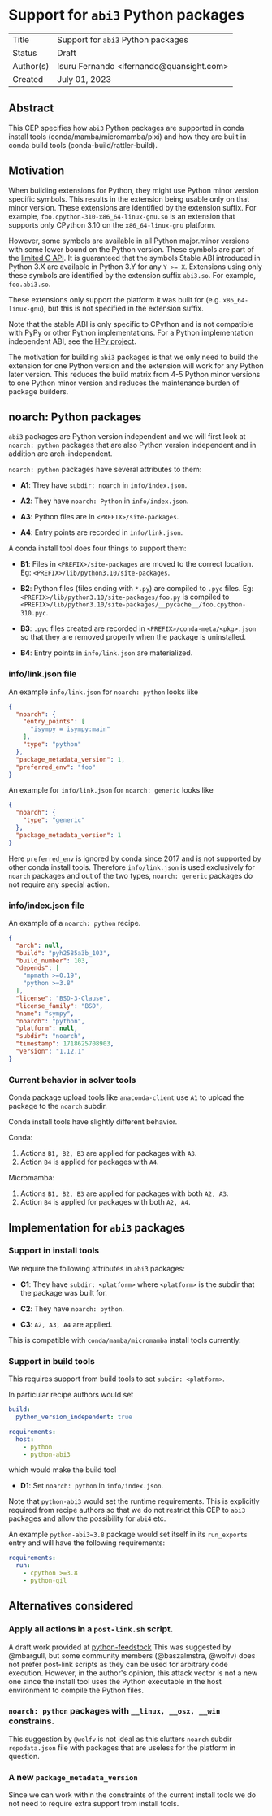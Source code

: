 # Support for `abi3` Python packages

<table>
<tr><td> Title </td><td> Support for <code>abi3</code> Python packages </td>
<tr><td> Status </td><td> Draft </td></tr>
<tr><td> Author(s) </td><td> Isuru Fernando &lt;ifernando@quansight.com&gt;</td></tr>
<tr><td> Created </td><td> July 01, 2023</td></tr>
</table>

## Abstract

This CEP specifies how `abi3` Python packages are supported in conda install tools
(conda/mamba/micromamba/pixi) and how they are built in conda build tools
(conda-build/rattler-build).

## Motivation

When building extensions for Python, they might use Python minor version
specific symbols. This results in the extension being usable only on that minor
version. These extensions are identified by the extension suffix.
For example, `foo.cpython-310-x86_64-linux-gnu.so` is an extension that
supports only CPython 3.10 on the `x86_64-linux-gnu` platform.

However, some symbols are available in all Python major.minor versions with some
lower bound on the Python version. These symbols are part of the
[limited C API][C_API_Stability]. It is guaranteed that the symbols Stable ABI
introduced in Python 3.X are available in Python 3.Y for any `Y >= X`.
Extensions using only these symbols are identified by the extension suffix
`abi3.so`. For example, `foo.abi3.so`.

These extensions only support the platform it was built for (e.g.
`x86_64-linux-gnu`), but this is not specified in the extension suffix.

Note that the stable ABI is only specific to CPython and is not compatible with
PyPy or other Python implementations. For a Python implementation independent
ABI, see the [HPy project][HPy].

The motivation for building `abi3` packages is that we only need to build the
extension for one Python version and the extension will work for any Python
later version. This reduces the build matrix from 4-5 Python minor versions to one
Python minor version and reduces the maintenance burden of package builders.

## noarch: Python packages

`abi3` packages are Python version independent and we will first look at
`noarch: python` packages that are also Python version independent and in addition
are arch-independent.

`noarch: python` packages have several attributes to them:

- **A1**:
 They have `subdir: noarch` in `info/index.json`.

- **A2**:
 They have `noarch: Python` in `info/index.json`.

- **A3**:
 Python files are in `<PREFIX>/site-packages`.

- **A4**:
 Entry points are recorded in `info/link.json`.

A conda install tool does four things to support them:

- **B1**:
 Files in `<PREFIX>/site-packages` are moved to the correct location. Eg:
  `<PREFIX>/lib/python3.10/site-packages`.

- **B2**:
 Python files (files ending with `*.py`) are compiled to `.pyc` files. Eg:
  `<PREFIX>/lib/python3.10/site-packages/foo.py` is compiled to
  `<PREFIX>/lib/python3.10/site-packages/__pycache__/foo.cpython-310.pyc`.

- **B3**:
  `.pyc` files created are recorded in `<PREFIX>/conda-meta/<pkg>.json`
 so that they are removed properly when the package is uninstalled.

- **B4**:
 Entry points in `info/link.json` are materialized.

### info/link.json file
An example `info/link.json` for `noarch: python` looks like

```json
{
  "noarch": {
    "entry_points": [
      "isympy = isympy:main"
    ],
    "type": "python"
  },
  "package_metadata_version": 1,
  "preferred_env": "foo"
}
```

An example for `info/link.json` for `noarch: generic` looks like

```json
{
  "noarch": {
    "type": "generic"
  },
  "package_metadata_version": 1
}
```


Here `preferred_env` is ignored by conda since 2017 and is not supported by
other conda install tools. Therefore `info/link.json` is used exclusively
for `noarch` packages and out of the two types, `noarch: generic` packages
do not require any special action.

### info/index.json file

An example of a `noarch: python` recipe.

```json
{
  "arch": null,
  "build": "pyh2585a3b_103",
  "build_number": 103,
  "depends": [
    "mpmath >=0.19",
    "python >=3.8"
  ],
  "license": "BSD-3-Clause",
  "license_family": "BSD",
  "name": "sympy",
  "noarch": "python",
  "platform": null,
  "subdir": "noarch",
  "timestamp": 1718625708903,
  "version": "1.12.1"
}
```

### Current behavior in solver tools

Conda package upload tools like `anaconda-client` use `A1` to upload
the package to the `noarch` subdir.

Conda install tools have slightly different behavior.

Conda:
1. Actions `B1, B2, B3` are applied for packages with `A3`.
2. Action `B4` is applied for packages with `A4`.

Micromamba:
1. Actions `B1, B2, B3` are applied for packages with both `A2, A3`.
2. Action `B4` is applied for packages with both `A2, A4`.


## Implementation for `abi3` packages

### Support in install tools

We require the following attributes in `abi3` packages:

- **C1**:
 They have `subdir: <platform>` where `<platform>` is the subdir
 that the package was built for.

- **C2**:
 They have `noarch: python`.

- **C3**:
  `A2, A3, A4` are applied.

This is compatible with `conda/mamba/micromamba` install tools
currently.

### Support in build tools

This requires support from build tools to set `subdir: <platform>`.

In particular recipe authors would set

```yaml
build:
  python_version_independent: true

requirements:
  host:
    - python
    - python-abi3
```

which would make the build tool

- **D1**:
Set `noarch: python` in `info/index.json`.

Note that `python-abi3` would set the runtime requirements.
This is explicitly required from recipe authors so that we do not
restrict this CEP to `abi3` packages and allow the possibility for `abi4` etc.

An example `python-abi3=3.8` package would set itself in its
`run_exports` entry and will have the following requirements:

```yaml
requirements:
  run:
    - cpython >=3.8
    - python-gil
```

## Alternatives considered

### Apply all actions in a `post-link.sh` script.

A draft work provided at [python-feedstock][Python-pr-669]
This was suggested by @mbargull, but some community members (@baszalmstra,
@wolfv) does not prefer post-link scripts as they can be used for arbitrary
code execution. However, in the author's opinion, this attack vector is not a
new one since the install tool uses the Python executable in the host
environment to compile the Python files.

### `noarch: python` packages with `__linux, __osx, __win` constrains.

This suggestion by `@wolfv` is not ideal as this clutters `noarch` subdir
`repodata.json` file with packages that are useless for the platform in question.

### A new `package_metadata_version`

Since we can work within the constraints of the current install tools we
do not need to require extra support from install tools.

<!--links-->
[C_API_Stability]: https://docs.Python.org/3/c-api/stable.html

[HPy]: https://hpyproject.org

[Python-pr-669]: https://github.com/conda-forge/Python-feedstock/pull/669
